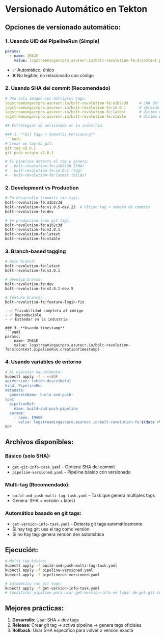 # Versionado Automático en Tekton

## Opciones de versionado automático:

### 1. **Usando UID del PipelineRun** (Simple)
```yaml
params:
  - name: IMAGE
    value: logstreamingacrpro.azurecr.io/bolt-revolution-fe:$(context.pipelineRun.uid)
```
- ✅ Automático, único
- ❌ No legible, no relacionado con código

### 2. **Usando SHA del commit** (Recomendado)
```yaml
# Una sola imagen con múltiples tags:
logstreamingacrpro.azurecr.io/bolt-revolution-fe:a1b2c3d     # SHA del commit
logstreamingacrpro.azurecr.io/bolt-revolution-fe:v2.0.1      # Versión semántica
logstreamingacrpro.azurecr.io/bolt-revolution-fe:latest      # Última versión
logstreamingacrpro.azurecr.io/bolt-revolution-fe:stable      # Última estable

## Estrategias de versionado en la industria:

### 1. **Git Tags + Semantic Versioning**
```bash
# Crear un tag en git:
git tag v2.0.1
git push origin v2.0.1

# El pipeline detecta el tag y genera:
# - bolt-revolution-fe:a1b2c3d (SHA)
# - bolt-revolution-fe:v2.0.1 (tag)
# - bolt-revolution-fe:latest (alias)
```

### 2. **Development vs Production**
```bash
# En desarrollo (commits sin tag):
bolt-revolution-fe:a1b2c3d
bolt-revolution-fe:v1.0.5-dev.23  # último tag + número de commits
bolt-revolution-fe:dev

# En producción (con git tag):
bolt-revolution-fe:a1b2c3d
bolt-revolution-fe:v2.0.1
bolt-revolution-fe:latest
bolt-revolution-fe:stable
```

### 3. **Branch-based tagging**
```bash
# main branch:
bolt-revolution-fe:latest
bolt-revolution-fe:v2.0.1

# develop branch:
bolt-revolution-fe:dev
bolt-revolution-fe:v2.0.1-dev.5

# feature branch:
bolt-revolution-fe:feature-login-fix
```
```
- ✅ Trazabilidad completa al código
- ✅ Reproducible
- ✅ Estándar en la industria

### 3. **Usando timestamp**
```yaml
params:
  - name: IMAGE
    value: logstreamingacrpro.azurecr.io/bolt-revolution-fe:$(context.pipelineRun.creationTimestamp)
```

### 4. **Usando variables de entorno**
```bash
# Al ejecutar manualmente:
kubectl apply -f - <<EOF
apiVersion: tekton.dev/v1beta1
kind: PipelineRun
metadata:
  generateName: build-and-push-
spec:
  pipelineRef:
    name: build-and-push-pipeline
  params:
    - name: IMAGE
      value: logstreamingacrpro.azurecr.io/bolt-revolution-fe:$(date +%Y%m%d-%H%M%S)
EOF
```

## Archivos disponibles:

### Básico (solo SHA):
- `get-git-info-task.yaml` - Obtiene SHA del commit
- `pipeline-versioned.yaml` - Pipeline básico con versionado

### Multi-tag (Recomendado):
- `build-and-push-multi-tag-task.yaml` - Task que genera múltiples tags
- Genera: SHA + versión + latest

### Automático basado en git tags:
- `get-version-info-task.yaml` - Detecta git tags automáticamente
- Si hay tag git: usa el tag como versión
- Si no hay tag: genera versión dev automática

## Ejecución:
```bash
# Multi-tag básico:
kubectl apply -f build-and-push-multi-tag-task.yaml
kubectl apply -f pipeline-versioned.yaml
kubectl apply -f pipelinerun-versioned.yaml

# Automático con git tags:
kubectl apply -f get-version-info-task.yaml
# (modificar pipeline para usar get-version-info en lugar de get-git-info)
```

## Mejores prácticas:
1. **Desarrollo**: Usar SHA + dev tags
2. **Release**: Crear git tag → activa pipeline → genera tags oficiales
3. **Rollback**: Usar SHA específico para volver a versión exacta
